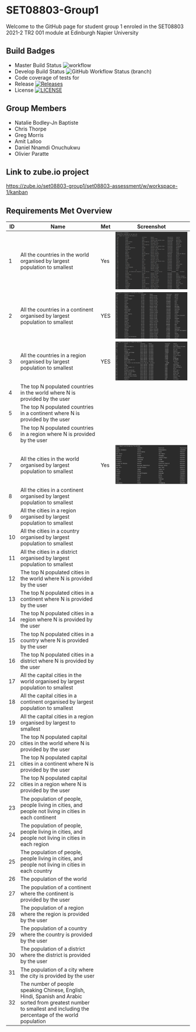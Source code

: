 # SET08803-Group1
Welcome to the GitHub page for student group 1 enroled in the SET08803 2021-2 TR2 001 module at Edinburgh Napier University

## Build Badges 
* Master Build Status ![workflow](https://github.com/oparatte/SET08803-Group1/actions/workflows/main.yml/badge.svg?)
* Develop Build Status ![GitHub Workflow Status (branch)](https://img.shields.io/github/workflow/status/oparatte/SET08803-Group1/master%20build/develop?label=develop%20branch%20)
* Code coverage of tests for
* Release [![Releases](https://img.shields.io/github/release/oparatte/SET08803-Group1/all.svg?style=flat-square)](https://github.com/oparatte/SET08803-Group1/releases)
* License [![LICENSE](https://img.shields.io/github/license/oparatte/SET08803-Group1.svg?style=flat-square)](https://github.com/oparatte/SET08803-Group1/blob/master/LICENSE)

## Group Members
* Natalie Bodley-Jn Baptiste
* Chris Thorpe
* Greg Morris
* Amit Lalloo
* Daniel Nnamdi Onuchukwu
* Olivier Paratte

## Link to zube.io project
https://zube.io/set08803-group1/set08803-assessment/w/workspace-1/kanban

## Requirements Met Overview
| ID    | Name | Met | Screenshot                              |
|-------|------|--|-----------------------------------------|
| 1 | All the countries in the world organised by largest population to smallest | Yes | ![image](Screenshots/Requirement-1.png) |
| 2 | All the countries in a continent organised by largest population to smallest | YES | ![image](Screenshots/Requirement-2.png) |
| 3 | All the countries in a region organised by largest population to smallest | YES | ![image](Screenshots/Requirement-3.png) |
| 4 | The top N populated countries in the world where N is provided by the user |  |                                         |
| 5 | The top N populated countries in a continent where N is provided by the user |  |                                         |
| 6 | The top N populated countries in a region where N is provided by the user |  |                                         |
| 7 | All the cities in the world organised by largest population to smallest | Yes | ![image](Screenshots/Requirement-7.png) |
| 8 | All the cities in a continent organised by largest population to smallest |  |                                         |
| 9 | All the cities in a region organised by largest population to smallest |  |                                         |
| 10 | All the cities in a country organised by largest population to smallest |  |                                         |
| 11 | All the cities in a district organised by largest population to smallest |  |                                         |
| 12 | The top N populated cities in the world where N is provided by the user |  |                                         |
| 13 | The top N populated cities in a continent where N is provided by the user |  |                                         |
| 14 | The top N populated cities in a region where N is provided by the user |  |                                         |
| 15 | The top N populated cities in a country where N is provided by the user |  |                                         |
| 16 | The top N populated cities in a district where N is provided by the user |  |                                         |
| 17 | All the capital cities in the world organised by largest population to smallest |  |                                         |
| 18 | All the capital cities in a continent organised by largest population to smallest |  |                                         |
| 19 | All the capital cities in a region organised by largest to smallest |  |                                         |
| 20 | The top N populated capital cities in the world where N is provided by the user |  |                                         |
| 21 | The top N populated capital cities in a continent where N is provided by the user |  |                                         |
| 22 | The top N populated capital cities in a region where N is provided by the user |  |                                         |
| 23 | The population of people, people living in cities, and people not living in cities in each continent |  |                                         |
| 24 | The population of people, people living in cities, and people not living in cities in each region |  |                                         |
| 25 | The population of people, people living in cities, and people not living in cities in each country |  |                                         |
| 26 | The population of the world |  |                                         |
| 27 | The population of a continent where the continent is provided by the user |  |                                         |
| 28 | The population of a region where the region is provided by the user |  |                                         |
| 29 | The population of a country where the country is provided by the user |  |                                         |
| 30 | The population of a district where the district is provided by the user |  |                                         |
| 31 | The population of a city where the city is provided by the user |  |                                         |
| 32 | The number of people speaking Chinese, English, Hindi, Spanish and Arabic sorted from greatest number to smallest and including the percentage of the world population |  |                                         |
